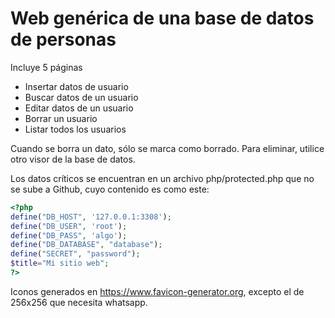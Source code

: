 # Web genérica de una base de datos de personas

Incluye 5 páginas

* Insertar datos de usuario
* Buscar datos de un usuario
* Editar datos de un usuario
* Borrar un usuario
* Listar todos los usuarios

Cuando se borra un dato, sólo se marca como borrado. Para eliminar, utilice otro visor de la base de datos.

Los datos críticos se encuentran en un archivo php/protected.php que no se sube a Github, cuyo contenido es como este:

```php
<?php
define("DB_HOST", '127.0.0.1:3308');
define("DB_USER", 'root');
define("DB_PASS", 'algo');
define("DB_DATABASE", "database");
define("SECRET", "password");
$title="Mi sitio web";
?>
```

Iconos generados en https://www.favicon-generator.org, excepto el de 256x256 que necesita whatsapp.

